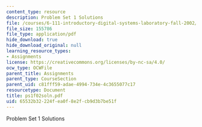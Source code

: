 ```yaml
---
content_type: resource
description: Problem Set 1 Solutions
file: /courses/6-111-introductory-digital-systems-laboratory-fall-2002/65532b32224fea0f8e2fcb9d3b7be51f_ps1f02soln.pdf
file_size: 155786
file_type: application/pdf
hide_download: true
hide_download_original: null
learning_resource_types:
- Assignments
license: https://creativecommons.org/licenses/by-nc-sa/4.0/
ocw_type: OCWFile
parent_title: Assignments
parent_type: CourseSection
parent_uid: c81fff59-adae-4994-734e-4c3655077c17
resourcetype: Document
title: ps1f02soln.pdf
uid: 65532b32-224f-ea0f-8e2f-cb9d3b7be51f
---
```

Problem Set 1 Solutions